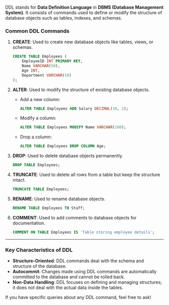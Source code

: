 DDL stands for **Data Definition Language** in **DBMS (Database Management System)**. It consists of commands used to define or modify the structure of database objects such as tables, indexes, and schemas.

### Common DDL Commands

1. **CREATE**: Used to create new database objects like tables, views, or schemas.
   ```sql
   CREATE TABLE Employees (
       EmployeeID INT PRIMARY KEY,
       Name VARCHAR(50),
       Age INT,
       Department VARCHAR(50)
   );
   ```

2. **ALTER**: Used to modify the structure of existing database objects.
   - Add a new column:
     ```sql
     ALTER TABLE Employees ADD Salary DECIMAL(10, 2);
     ```
   - Modify a column:
     ```sql
     ALTER TABLE Employees MODIFY Name VARCHAR(100);
     ```
   - Drop a column:
     ```sql
     ALTER TABLE Employees DROP COLUMN Age;
     ```

3. **DROP**: Used to delete database objects permanently.
   ```sql
   DROP TABLE Employees;
   ```

4. **TRUNCATE**: Used to delete all rows from a table but keep the structure intact.
   ```sql
   TRUNCATE TABLE Employees;
   ```

5. **RENAME**: Used to rename database objects.
   ```sql
   RENAME TABLE Employees TO Staff;
   ```

6. **COMMENT**: Used to add comments to database objects for documentation.
   ```sql
   COMMENT ON TABLE Employees IS 'Table storing employee details';
   ```

---

### Key Characteristics of DDL
- **Structure-Oriented**: DDL commands deal with the schema and structure of the database.
- **Autocommit**: Changes made using DDL commands are automatically committed to the database and cannot be rolled back.
- **Non-Data Handling**: DDL focuses on defining and managing structures; it does not deal with the actual data inside the tables.

If you have specific queries about any DDL command, feel free to ask!
